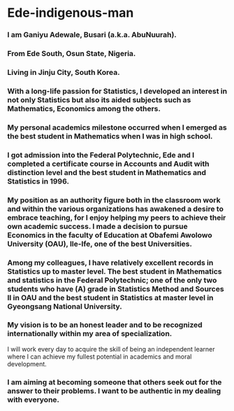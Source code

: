 # Ede-indigenous-man
### I am Ganiyu Adewale, Busari (a.k.a. AbuNuurah).

### From Ede South, Osun State, Nigeria.

### Living in Jinju City, South Korea.

### With a long-life passion for Statistics, I developed an interest in not only Statistics but also its aided subjects such as Mathematics, Economics among the others. 

### My personal academics milestone occurred when I emerged as the best student in Mathematics when I was in high school. 

### I got admission into the Federal Polytechnic, Ede and I completed a certificate course in Accounts and Audit with distinction level and the best student in Mathematics and Statistics in 1996. 

### My position as an authority figure both in the classroom work and within the various organizations has awakened a desire to embrace teaching, for I enjoy helping my peers to achieve their own academic success. I made a decision to pursue Economics in the faculty of Education at Obafemi Awolowo University (OAU), Ile-Ife, one of the best Universities. 

### Among my colleagues, I have relatively excellent records in Statistics up to master level. The best student in Mathematics and statistics in the Federal Polytechnic; one of the only two students who have (A) grade in Statistics Method and Sources II in OAU and the best student in Statistics at master level in Gyeongsang National University. 

### My vision is to be an honest leader and to be recognized internationally within my area of specialization. 
I will work every day to acquire the skill of being an independent learner where I can achieve my fullest potential in academics and moral development. 

### I am aiming at becoming someone that others seek out for the answer to their problems. I want to be authentic in my dealing with everyone.

